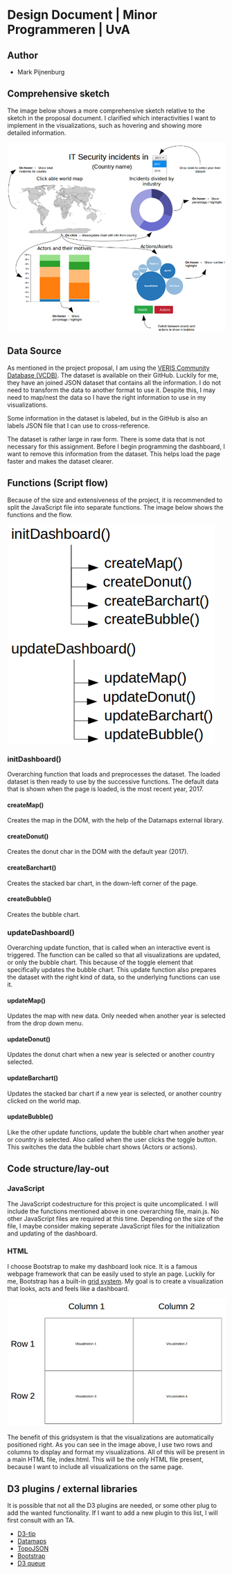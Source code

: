 # Design Document  | Minor Programmeren | UvA
## Author
* Mark Pijnenburg

## Comprehensive sketch
The image below shows a more comprehensive sketch relative to the sketch in the proposal document. I clarified which interactivities I want to implement in the visualizations, such as hovering and showing more detailed information.

![Sketch](doc/detailed_sketch.png)

## Data Source
As mentioned in the project proposal, I am using the [VERIS Community Database (VCDB)](https://github.com/vz-risk/VCDB). The dataset is available on their GitHub. Luckily for me, they have an joined JSON dataset that contains all the information. I do not need to transform the data to another format to use it. Despite this, I may need to map/nest the data so I have the right information to use in my visualizations.

Some information in the dataset is labeled, but in the GitHub is also an labels JSON file that I can use to cross-reference.

The dataset is rather large in raw form. There is some data that is not necessary for this assignment. Before I begin programming the dashboard, I want to remove this information from the dataset. This helps load the page faster and makes the dataset clearer.

## Functions (Script flow)

Because of the size and extensiveness of the project, it is recommended to split the JavaScript file into separate functions. The image below shows the functions and the flow.

![Flow](doc/flow.png)

### initDashboard()
Overarching function that loads and preprocesses the dataset. The loaded dataset is then ready to use by the successive functions. The default data that is shown when the page is loaded, is the most recent year, 2017.
#### createMap()
Creates the map in the DOM, with the help of the Datamaps external library.
#### createDonut()
Creates the donut char in the DOM with the default year (2017).

#### createBarchart()
Creates the stacked bar chart, in the down-left corner of the page.

#### createBubble()
Creates the bubble chart.

### updateDashboard()
Overarching update function, that is called when an interactive event is triggered. The function can be called so that all visualizations are updated, or only the bubble chart. This because of the toggle element that specifically updates the bubble chart. This update function also prepares the dataset with the right kind of data, so the underlying functions can use it.

#### updateMap()
Updates the map with new data. Only needed when another year is selected from the drop down menu.

#### updateDonut()
Updates the donut chart when a new year is selected or another country selected.

#### updateBarchart()
Updates the stacked bar chart if a new year is selected, or another country clicked on the world map.

#### updateBubble()
Like the other update functions, update the bubble chart when another year or country is selected. Also called when the user clicks the toggle button. This switches the data the bubble chart shows (Actors or actions).



## Code structure/lay-out
### JavaScript
The JavaScript codestructure for this project is quite uncomplicated. I will include the functions mentioned above in one overarching file, main.js. No other JavaScript files are required at this time. Depending on the size of the file, I maybe consider making seperate JavaScript files for the initialization and updating of the dashboard.

### HTML
I choose Bootstrap to make my dashboard look nice. It is a famous webpage framework that can be easily used to style an page. Luckily for me, Bootstrap has a built-in [grid system](https://v4-alpha.getbootstrap.com/layout/grid/). My goal is to create a visualization that looks, acts and feels like a dashboard.

![Grid](doc/html_structure.png)

The benefit of this gridsystem is that the visualizations are automatically positioned right. As you can see in the image above, I use two rows and columns to display and format my visualizations. All of this will be present in a main HTML file, index.html. This will be the only HTML file present, because I want to include all visualizations on the same page.

## D3 plugins / external libraries
It is possible that not all the D3 plugins are needed, or some other plug to add the wanted functionality. If I want to add a new plugin to this list, I will first consult with an TA.

* [D3-tip](https://github.com/caged/d3-tip)
* [Datamaps](http://datamaps.github.io/)
* [TopoJSON](https://github.com/topojson/topojson)
* [Bootstrap](https://getbootstrap.com/)
* [D3 queue](https://github.com/d3/d3-queue)
